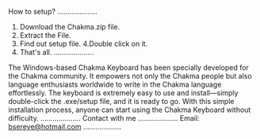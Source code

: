 How to setup?
....................
1. Download the Chakma.zip file.
2. Extract the File.
3. Find out setup file.
4.Double click on it.
5. That's all.
....................
   
The Windows-based Chakma Keyboard has been specially developed for the Chakma community. 
It empowers not only the Chakma people but also language enthusiasts worldwide to write in the Chakma language effortlessly.
The keyboard is extremely easy to use and install—simply double-click the .exe/setup file, and it is ready to go. 
With this simple installation process, anyone can start using the Chakma Keyboard without difficulty.
....................
Contact with me
....................
Email: bsereye@hotmail.com
...................
